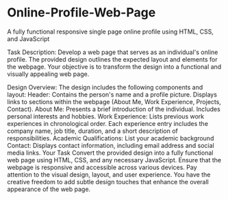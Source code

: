 # Online-Profile-Web-Page
A fully functional responsive single page  online profile using HTML, CSS, and JavaScript

Task Description:
Develop a web page that serves as an individual's online profile. The provided design outlines
the expected layout and elements for the webpage. Your objective is to transform the design
into a functional and visually appealing web page.

Design Overview:
The design includes the following components and layout:
Header:
Contains the person's name and a profile picture.
Displays links to sections within the webpage (About Me, Work Experience, Projects, Contact).
About Me:
Presents a brief introduction of the individual.
Includes personal interests and hobbies.
Work Experience:
Lists previous work experiences in chronological order.
Each experience entry includes the company name, job title, duration, and a short description of
responsibilities.
Academic Qualifications:
List your academic background
Contact:
Displays contact information, including email address and social media links.
Your Task
Convert the provided design into a fully functional web page using HTML, CSS, and any
necessary JavaScript. Ensure that the webpage is responsive and accessible across various
devices. Pay attention to the visual design, layout, and user experience. You have the creative
freedom to add subtle design touches that enhance the overall appearance of the web page.
